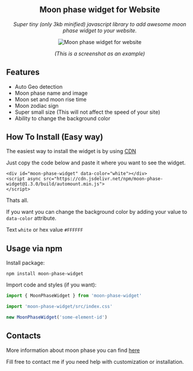 <h2 align="center">Moon phase widget for Website</h1>
<p align="center"><i>Super tiny (only 3kb minified) javascript library to add awesome moon phase widget to your website. </i></p>
<p align="center">
  <img src="https://github.com/g00dv1n/moon-phase-widget/raw/master/screenshots/example1.png?raw=true" alt="Moon phase widget for website" style="max-width:75%;">
</p>
<p align="center"><i>(This is a screenshot as an example)</i></p>

## Features
* Auto Geo detection
* Moon phase name and image
* Moon set and moon rise time
* Moon zodiac sign
* Super small size (This will not affect the speed of your site)
* Ability to change the background color

## How To Install (Easy way)
The easiest way to install the widget is by using [CDN](https://www.jsdelivr.com/package/npm/moon-phase-widget)

Just copy the code below and paste it where you want to see the widget.

```
<div id="moon-phase-widget" data-color="white"></div>
<script async src="https://cdn.jsdelivr.net/npm/moon-phase-widget@1.3.0/build/automount.min.js">
</script>
```
Thats all.

If you want you can change the background color by adding your value to ```data-color``` attribute.

Text ```white``` or hex value ```#FFFFFF```


## Usage via npm

Install package:

```
npm install moon-phase-widget
```
Import code and styles (if you want):
```javascript
import { MoonPhaseWidget } from 'moon-phase-widget'

import 'moon-phase-widget/src/index.css'

new MoonPhaseWidget('some-element-id')
```

## Contacts
More information about moon phase you can find [here](https://moonorganizer.com/en/moon-phase-for-today/)

Fill free to contact me if you need help with customization or installation.
